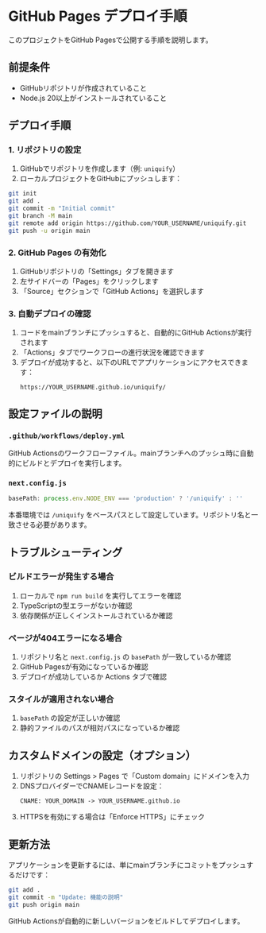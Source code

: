 # GitHub Pages デプロイ手順

このプロジェクトをGitHub Pagesで公開する手順を説明します。

## 前提条件

- GitHubリポジトリが作成されていること
- Node.js 20以上がインストールされていること

## デプロイ手順

### 1. リポジトリの設定

1. GitHubでリポジトリを作成します（例: `uniquify`）
2. ローカルプロジェクトをGitHubにプッシュします：

```bash
git init
git add .
git commit -m "Initial commit"
git branch -M main
git remote add origin https://github.com/YOUR_USERNAME/uniquify.git
git push -u origin main
```

### 2. GitHub Pages の有効化

1. GitHubリポジトリの「Settings」タブを開きます
2. 左サイドバーの「Pages」をクリックします
3. 「Source」セクションで「GitHub Actions」を選択します

### 3. 自動デプロイの確認

1. コードをmainブランチにプッシュすると、自動的にGitHub Actionsが実行されます
2. 「Actions」タブでワークフローの進行状況を確認できます
3. デプロイが成功すると、以下のURLでアプリケーションにアクセスできます：
   ```
   https://YOUR_USERNAME.github.io/uniquify/
   ```

## 設定ファイルの説明

### `.github/workflows/deploy.yml`
GitHub Actionsのワークフローファイル。mainブランチへのプッシュ時に自動的にビルドとデプロイを実行します。

### `next.config.js`
```javascript
basePath: process.env.NODE_ENV === 'production' ? '/uniquify' : ''
```
本番環境では `/uniquify` をベースパスとして設定しています。リポジトリ名と一致させる必要があります。

## トラブルシューティング

### ビルドエラーが発生する場合
1. ローカルで `npm run build` を実行してエラーを確認
2. TypeScriptの型エラーがないか確認
3. 依存関係が正しくインストールされているか確認

### ページが404エラーになる場合
1. リポジトリ名と `next.config.js` の `basePath` が一致しているか確認
2. GitHub Pagesが有効になっているか確認
3. デプロイが成功しているか Actions タブで確認

### スタイルが適用されない場合
1. `basePath` の設定が正しいか確認
2. 静的ファイルのパスが相対パスになっているか確認

## カスタムドメインの設定（オプション）

1. リポジトリの Settings > Pages で「Custom domain」にドメインを入力
2. DNSプロバイダーでCNAMEレコードを設定：
   ```
   CNAME: YOUR_DOMAIN -> YOUR_USERNAME.github.io
   ```
3. HTTPSを有効にする場合は「Enforce HTTPS」にチェック

## 更新方法

アプリケーションを更新するには、単にmainブランチにコミットをプッシュするだけです：

```bash
git add .
git commit -m "Update: 機能の説明"
git push origin main
```

GitHub Actionsが自動的に新しいバージョンをビルドしてデプロイします。